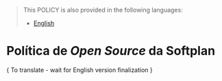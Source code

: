 > This POLICY is also provided in the following languages:
> - [English][policy_en]

# Política de *Open Source* da Softplan

{ To translate - wait for English version finalization }



[policy_en]: ./POLICY.md
